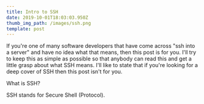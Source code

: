 ```yaml
---
title: Intro to SSH
date: 2019-10-01T18:03:03.950Z
thumb_img_path: /images/ssh.png
template: post
---
```

If you're one of many software developers that have come across "ssh into a server" and have no idea what that means, then this post is for you. I'll try to keep this as simple as possible so that anybody can read this and get a little grasp about what SSH means. I'll like to state that if you're looking for a deep cover of SSH then this post isn't for you.

What is SSH?

SSH stands for Secure Shell (Protocol).
